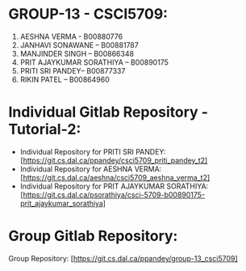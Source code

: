 # GROUP-13 - CSCI5709:

1. AESHNA VERMA - B00880776
2. JANHAVI SONAWANE – B00881787
3. MANJINDER SINGH – B00866348
4. PRIT AJAYKUMAR SORATHIYA – B00890175
5. PRITI SRI PANDEY– B00877337
6. RIKIN PATEL – B00864960

# Individual Gitlab Repository - Tutorial-2:

- Individual Repository for PRITI SRI PANDEY: [https://git.cs.dal.ca/ppandey/csci5709_priti_pandey_t2]
- Individual Repository for AESHNA VERMA: [https://git.cs.dal.ca/aeshna/csci5709_aeshna_verma_t2]
- Individual Repository for PRIT AJAYKUMAR SORATHIYA: [https://git.cs.dal.ca/psorathiya/csci-5709-b00890175-prit_ajaykumar_sorathiya]

# Group Gitlab Repository:

Group Repository: [https://git.cs.dal.ca/ppandey/group-13_csci5709]
